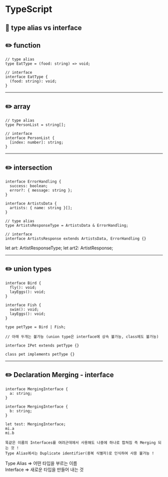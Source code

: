 # TypeScript

## :triangular_flag_on_post: type alias vs interface


## :pencil2: function

```
// type alias
type EatType = (food: string) => void;
```

```
// interface
interface EatType {
  (food: string): void;
}
```

----------------------------------------------------------------

## :pencil2: array

```
// type alias
type PersonList = string[];
```

```
// interface
interface PersonList {
  [index: number]: string;
}
```

----------------------------------------------------------------

## :pencil2: intersection

```
interface ErrorHandling {
  success: boolean;
  error?: { message: string };
}

interface ArtistsData {
  artists: { name: string }[];
}
```

```
// type alias
type ArtistsResponseType = ArtistsData & ErrorHandling;
```

```
// interface
interface ArtistsResponse extends ArtistsData, ErrorHandling {}
```

let art: ArtistResponseType;
let art2: ArtistResponse;

----------------------------------------------------------------

## :pencil2: union types

```
interface Bird {
  fly(): void;
  layEggs(): void;
}

interface Fish {
  swim(): void;
  layEggs(): void;
}

type petType = Bird | Fish;

// 아래 두개는 불가능 (union type은 interface에 상속 불가능, class에도 불가능)

interface IPet extends petType {}

class pet implements petType {}
```

----------------------------------------------------------------

## :pencil2: Declaration Merging - interface

```
interface MergingInterface {
  a: string;
}

interface MergingInterface {
  b: string;
}

let test: MergingInterface;
mi.a
mi.b

똑같은 이름의 Interfaces를 여려군데에서 사용해도 나중에 하나로 합쳐짐 즉 Merging 되는 것 !
Type Alias에서는 Duplicate identifier(중복 식별자)로 인식하여 사용 불가능 !
```

Type Alias => 어떤 타입을 부르는 이름  
Interface => 새로운 타입을 만들어 내는 것